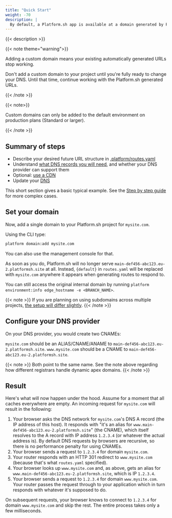 ```yaml
---
title: "Quick Start"
weight: -70
description: |
  By default, a Platform.sh app is available at a domain generated by Platform.sh. The following resources will help you take your application live on your custom domain.
---
```

{{< description >}}

{{< note theme="warning">}}

Adding a custom domain means your existing automatically generated URLs stop working.

Don't add a custom domain to your project until you're fully ready to change your DNS.
Until that time, continue working with the Platform.sh generated URLs.

{{< /note >}}

{{< note>}}

Custom domains can only be added to the default environment on production plans (Standard or larger).

{{< /note >}}

## Summary of steps

* Describe your desired future URL structure in [.platform/routes.yaml](configuration/routes/_index.md)
* Understand [what DNS records you will need](domains/steps/dns.md), and whether your DNS provider can support them
* Optional: [use a CDN](domains/cdn/_index.md)
* Update your [DNS](domains/steps/dns.md)

This short section gives a basic typical example.
See the [Step by step guide](domains/steps/_index.md) for more complex cases.

## Set your domain

Now, add a single domain to your Platform.sh project for `mysite.com`.

Using the CLI type:

```bash
platform domain:add mysite.com
```

You can also use the management console for that.

As soon as you do, Platform.sh will no longer serve `main-def456-abc123.eu-2.platformsh.site` at all.
Instead, `{default}` in `routes.yaml` will be replaced with `mysite.com` anywhere it appears when generating routes to respond to.

You can still access the original internal domain by running `platform environment:info edge_hostname -e <BRANCH_NAME>`.

{{< note >}}
If you are planning on using subdomains across multiple projects, [the setup will differ slightly](/domains/steps/subdomains.md).
{{< /note >}}

## Configure your DNS provider

On your DNS provider, you would create two CNAMEs:

`mysite.com` should be an ALIAS/CNAME/ANAME  to `main-def456-abc123.eu-2.platformsh.site`.
`www.mysite.com` should be a CNAME to `main-def456-abc123.eu-2.platformsh.site`.

{{< note >}}
Both point to the same name. See the note above regarding how different registrars handle dynamic apex domains.
{{< /note >}}

## Result

Here's what will now happen under the hood.
Assume for a moment that all caches everywhere are empty.
An incoming request for `mysite.com` will result in the following:

1. Your browser asks the DNS network for `mysite.com`'s DNS A record (the IP address of this host).
   It responds with "it's an alias for `www.main-def456-abc123.eu-2.platformsh.site`" (the CNAME),
   which itself resolves to the A record with IP address `1.2.3.4` (or whatever the actual address is).
   By default DNS requests by browsers are recursive, so there is no performance penalty for using CNAMEs.
3. Your browser sends a request to `1.2.3.4` for domain `mysite.com`.
4. Your router responds with an HTTP 301 redirect to `www.mysite.com` (because that's what `routes.yaml` specified).
5. Your browser looks up `www.mysite.com` and, as above, gets an alias for `www.main-def456-abc123.eu-2.platformsh.site`, which is IP `1.2.3.4`.
6. Your browser sends a request to `1.2.3.4` for domain `www.mysite.com`.
   Your router passes the request through to your application which in turn responds with whatever it's supposed to do.

On subsequent requests, your browser knows to connect to `1.2.3.4` for domain `www.mysite.com` and skip the rest.
The entire process takes only a few milliseconds.
